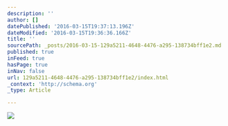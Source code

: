 ```yaml
---
description: ''
author: []
datePublished: '2016-03-15T19:37:13.196Z'
dateModified: '2016-03-15T19:36:36.166Z'
title: ''
sourcePath: _posts/2016-03-15-129a5211-4648-4476-a295-138734bff1e2.md
published: true
inFeed: true
hasPage: true
inNav: false
url: 129a5211-4648-4476-a295-138734bff1e2/index.html
_context: 'http://schema.org'
_type: Article

---
```

![](https://the-grid-user-content.s3-us-west-2.amazonaws.com/28b6d801-fe57-42c9-9006-1f05bca9037a.png)